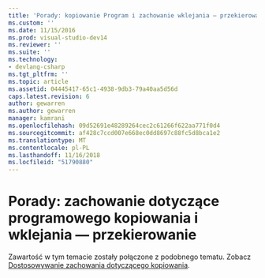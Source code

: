 ```yaml
---
title: 'Porady: kopiowanie Program i zachowanie wklejania — przekierowanie | Dokumentacja firmy Microsoft'
ms.custom: ''
ms.date: 11/15/2016
ms.prod: visual-studio-dev14
ms.reviewer: ''
ms.suite: ''
ms.technology:
- devlang-csharp
ms.tgt_pltfrm: ''
ms.topic: article
ms.assetid: 04445417-65c1-4938-9db3-79a40aa5d56d
caps.latest.revision: 6
author: gewarren
ms.author: gewarren
manager: kamrani
ms.openlocfilehash: 09d52691e48289264cec2c61266f622aa771f0d4
ms.sourcegitcommit: af428c7ccd007e668ec0dd8697c88fc5d8bca1e2
ms.translationtype: MT
ms.contentlocale: pl-PL
ms.lasthandoff: 11/16/2018
ms.locfileid: "51790880"
---
```

# <a name="how-to-program-copy-and-paste-behavior---redirect"></a>Porady: zachowanie dotyczące programowego kopiowania i wklejania — przekierowanie
Zawartość w tym temacie zostały połączone z podobnego tematu. Zobacz [Dostosowywanie zachowania dotyczącego kopiowania](../modeling/customizing-copy-behavior.md).